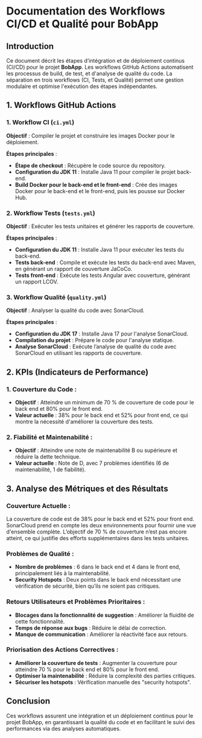 # Documentation des Workflows CI/CD et Qualité pour BobApp

## Introduction

Ce document décrit les étapes d’intégration et de déploiement continus (CI/CD) pour le projet **BobApp**. Les workflows GitHub Actions automatisent les processus de build, de test, et d'analyse de qualité du code. La séparation en trois workflows (CI, Tests, et Qualité) permet une gestion modulaire et optimise l'exécution des étapes indépendantes.

## 1. Workflows GitHub Actions

### 1. Workflow CI (`ci.yml`)

**Objectif** : Compiler le projet et construire les images Docker pour le déploiement.

**Étapes principales** :
- **Étape de checkout** : Récupère le code source du repository.
- **Configuration du JDK 11** : Installe Java 11 pour compiler le projet back-end.
- **Build Docker pour le back-end et le front-end** : Crée des images Docker pour le back-end et le front-end, puis les pousse sur Docker Hub.

### 2. Workflow Tests (`tests.yml`)

**Objectif** : Exécuter les tests unitaires et générer les rapports de couverture.

**Étapes principales** :
- **Configuration du JDK 11** : Installe Java 11 pour exécuter les tests du back-end.
- **Tests back-end** : Compile et exécute les tests du back-end avec Maven, en générant un rapport de couverture JaCoCo.
- **Tests front-end** : Exécute les tests Angular avec couverture, générant un rapport LCOV.

### 3. Workflow Qualité (`quality.yml`)

**Objectif** : Analyser la qualité du code avec SonarCloud.

**Étapes principales** :
- **Configuration du JDK 17** : Installe Java 17 pour l'analyse SonarCloud.
- **Compilation du projet** : Prépare le code pour l'analyse statique.
- **Analyse SonarCloud** : Exécute l’analyse de qualité du code avec SonarCloud en utilisant les rapports de couverture.

## 2. KPIs (Indicateurs de Performance)

### 1. Couverture du Code :
- **Objectif** : Atteindre un minimum de 70 % de couverture de code pour le back end et 80% pour le front end.
- **Valeur actuelle** : 38% pour le back end et 52% pour front end, ce qui montre la nécessité d'améliorer la couverture des tests.
### 2. Fiabilité et Maintenabilité :
- **Objectif** : Atteindre une note de maintenabilité B ou supérieure et réduire la dette technique.
- **Valeur actuelle** : Note de D, avec 7 problèmes identifiés (6 de maintenabilité, 1 de fiabilité).

## 3. Analyse des Métriques et des Résultats

### Couverture Actuelle :
La couverture de code est de 38% pour le back end et 52% pour front end. SonarCloud prend en compte les deux environnements pour fournir une vue d'ensemble complète. L’objectif de 70 % de couverture n’est pas encore atteint, ce qui justifie des efforts supplémentaires dans les tests unitaires.

### Problèmes de Qualité :
- **Nombre de problèmes** : 6 dans le back end et 4 dans le front end, principalement liés à la maintenabilité.
- **Security Hotspots** : Deux points dans le back end nécessitant une vérification de sécurité, bien qu’ils ne soient pas critiques.

### Retours Utilisateurs et Problèmes Prioritaires :
- **Blocages dans la fonctionnalité de suggestion** : Améliorer la fluidité de cette fonctionnalité.
- **Temps de réponse aux bugs** : Réduire le délai de correction.
- **Manque de communication** : Améliorer la réactivité face aux retours.

### Priorisation des Actions Correctives :
- **Améliorer la couverture de tests** : Augmenter la couverture pour atteindre 70 % pour le back end et 80% pour le front end.
- **Optimiser la maintenabilité** : Réduire la complexité des parties critiques.
- **Sécuriser les hotspots** : Vérification manuelle des "security hotspots".

## Conclusion

Ces workflows assurent une intégration et un déploiement continus pour le projet BobApp, en garantissant la qualité du code et en facilitant le suivi des performances via des analyses automatiques.
